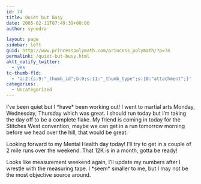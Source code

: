 ```yaml
---
id: 74
title: Quiet but Busy
date: 2005-02-11T07:49:39+00:00
author: synedra

layout: page
sidebar: left
guid: http://www.princesspolymath.com/princess_polymath/?p=74
permalink: /quiet-but-busy.html
aktt_notify_twitter:
  - yes
tc-thumb-fld:
  - 'a:2:{s:9:"_thumb_id";b:0;s:11:"_thumb_type";s:10:"attachment";}'
categories:
  - Uncategorized
---
```

I&#8217;ve been quiet but I \*have\* been working out! I went to martial arts Monday, Wednesday, Thursday which was great. I should run today but I&#8217;m taking the day off to be a complete flake. My friend is coming in today for the Stitches West convention, maybe we can get in a run tomorrow morning before we head over the hill, that would be great.
  
Looking forward to my Mental Health day today! I&#8217;ll try to get in a couple of 2 mile runs over the weekend. That 12K is in a month, gotta be ready!
  
Looks like measurement weekend again, I&#8217;ll update my numbers after I wrestle with the measuring tape. I \*seem\* smaller to me, but I may not be the most objective source around.